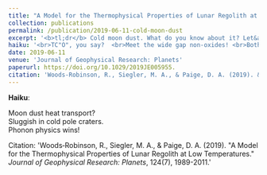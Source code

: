 ```yaml
---
title: "A Model for the Thermophysical Properties of Lunar Regolith at Low Temperatures"
collection: publications
permalink: /publication/2019-06-11-cold-moon-dust
excerpt: '<b>tl;dr</b> Cold moon dust. What do you know about it? Let&apos;s find out.'
haiku: '<br>TC"O", you say?  <br>Meet the wide gap non-oxides! <br>Both n and p type. <br> <br>We review some here. <br>For new thin films, devices? <br>Solar … and beyond!'
date: 2019-06-11
venue: 'Journal of Geophysical Research: Planets'
paperurl: https://doi.org/10.1029/2019JE005955.
citation: 'Woods‐Robinson, R., Siegler, M. A., & Paige, D. A. (2019). &quot;A Model for the Thermophysical Properties of Lunar Regolith at Low Temperatures.&quot; <i>Journal of Geophysical Research: Planets</i>. 124(7), 1989-2011.'
---
```


<b>Haiku</b>:

Moon dust heat transport?
<br>Sluggish in cold pole craters.
<br>Phonon physics wins!


Citation: 'Woods‐Robinson, R., Siegler, M. A., & Paige, D. A. (2019). &quot;A Model for the Thermophysical Properties of Lunar Regolith at Low Temperatures.&quot; <i>Journal of Geophysical Research: Planets</i>, 124(7), 1989-2011.'
